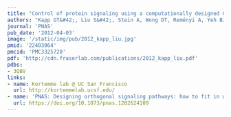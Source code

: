 ```yaml
---
title: "Control of protein signaling using a computationally designed GTPase/GEF orthogonal pair"
authors: "Kapp GT&#42;, Liu S&#42;, Stein A, Wong DT, Reményi A, Yeh BJ, **Fraser JS**, Taunton J, Lim WA, Kortemme T"
journal: 'PNAS'
pub_date: '2012-04-03'
image: '/static/img/pub/2012_kapp_liu.jpg'
pmid: '22403064'
pmcid: 'PMC3325720'
pdf: 'http://cdn.fraserlab.com/publications/2012_kapp_liu.pdf'
pdbs:
- 3QBV
links:
- name: Kortemme lab @ UC San Francisco
  url: http://kortemmelab.ucsf.edu/
- name: 'PNAS: Designing orthogonal signaling pathways: how to fit in with the surroundings.'
  url: https://doi.org/10.1073/pnas.1202624109
---
```

